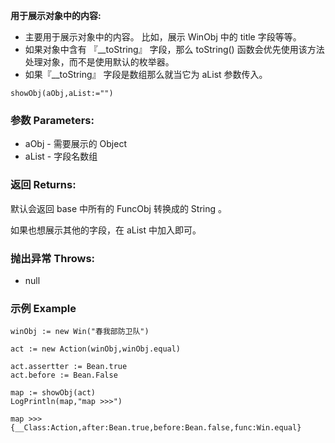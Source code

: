 **用于展示对象中的内容:**

- 主要用于展示对象中的内容。
  比如，展示 WinObj 中的 title 字段等等。
- 如果对象中含有 『__toString』 字段，那么 toString() 函数会优先使用该方法处理对象，而不是使用默认的枚举器。
- 如果『__toString』 字段是数组那么就当它为 aList 参数传入。

```autohotkey
showObj(aObj,aList:="")
```

### 参数 Parameters: 

- aObj - 需要展示的 Object
- aList - 字段名数组

### 返回 Returns: 
默认会返回 base 中所有的 FuncObj 转换成的 String 。

如果也想展示其他的字段，在 aList 中加入即可。

### 抛出异常 Throws: 
- null
### 示例 Example
```autohotkey
winObj := new Win("春我部防卫队")

act := new Action(winObj,winObj.equal)

act.assertter := Bean.true
act.before := Bean.False

map := showObj(act)
LogPrintln(map,"map >>>")
```

```autohotkey
map >>>{__Class:Action,after:Bean.true,before:Bean.false,func:Win.equal}
```